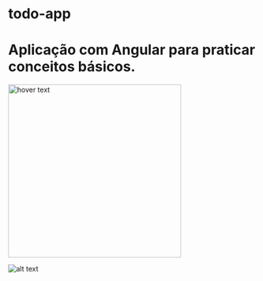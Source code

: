 # todo-app

# Aplicação com Angular para praticar conceitos básicos.

<img src="app_assets_TelaInput.png" width="350" title="hover text">


![alt text](/app/assets/TelaInput.png?raw=true "Tela de Input")

